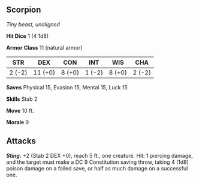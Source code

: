 ## Scorpion

*Tiny beast, unaligned*

**Hit Dice** 1 (4 1d8)

**Armor Class** 11 (natural armor)

| STR     | DEX     | CON     | INT     | WIS     | CHA     |
|---------|---------|---------|---------|---------|---------|
|  2 (-2) | 11 (+0) |  8 (+0) |  1 (-2) |  8 (+0) |  2 (-2) |

**Saves** Physical 15, Evasion 15, Mental 15, Luck 15

**Skills** Stab 2

**Move** 10 ft.

**Morale** 9

## Attacks

***Sting.*** +2 (Stab 2 DEX +0), reach 5 ft., one creature. Hit: 1 piercing damage, and the target must make a DC 9 Constitution saving throw, taking 4 (1d8) poison damage on a failed save, or half as much damage on a successful one.


